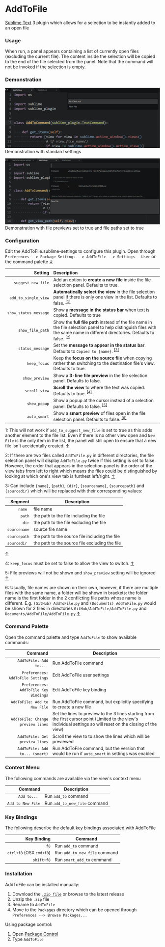 # AddToFile

[Sublime Text](https://www.sublimetext.com "Sublime Text") 3 plugin which allows for a selection to be instantly added to an open file


### Usage

When run, a panel appears containing a list of currently open files (excluding the current file). The content inside the selection will be copied to the end of the file selected from the panel. Note that the command will not be invoked if the selection is empty.

### Demonstration

![demo-1](assets/demonstration-1.png)
Demonstration with standard settings

![demo-2](assets/demonstration-2.png)
Demonstration with file previews set to true and file paths set to true


### Configuration

Edit the AddToFile.sublime-settings to configure this plugin. Open through `Preferences --> Package Settings --> AddToFile --> Settings - User` or the command palette <a id="config1">[↓](#commandpalette)</a>

Setting                    | Description
--------------------------:|:------------
`suggest_new_file`         |Add an option to **create a new file** inside the file selection panel. Defaults to true.
`add_to_single_view`       |**Automatically select the view** in the file selection panel if there is only one view in the list. Defaults to false. <sup id="text1">[[1]](#footnote1)</sup>
`show_status_message`      |Show a **message in the status bar** when text is copied. Defaults to true
`show_file_path`           |Show the **full file path** instead of the file name in the file selection panel to help distinguish files with the same name in different directories. Defaults to false. <sup id="text2">[[2]](#footnote2)</sup>
`status_message`           |Set the **message to appear in the status bar**. Defaults to `Copied to {name}`. <sup id="text3">[[3]](#footnote3)</sup>
`keep_focus`               |Keep the **focus on the source file** when copying rather than switching to the destination file's view. Defaults to true.
`show_preview`             |Show a **3-line file preview** in the file selection panel. Defaults to false.
`scroll_view`              |**Scroll the view** to where the text was copied. Defaults to true. <sup id="text4">[[4]](#footnote4)</sup>
`show_popup`               |Show a popup at the cursor instead of a selection panel. Defaults to false. <sup id="text5">[[5]](#footnote5)</sup>
`auto_smart`               |Show a **smart preview** of files open in the file selection panel. Defaults to false. <sup id="text6">[[6]](#footnote6)</sup>

<a name="footnote1">1</a>: This will not work if `add_to_suggest_new_file` is set to true as this adds another element to the file list. Even if there is no other view open and `New File` is the only item in the list, the panel will still open to ensure that a new file isn't accidentally created. [↑](#text1)

<a name="footnote2">2</a>: If there are two files called `AddToFile.py` in different directories, the file selection panel will display `AddToFile.py` twice if this setting is set to false. However, the order that appears in the selection panel is the order of the view tabs from left to right which means the files could be distinguished by looking at which one's view tab is furthest left/right. [↑](#text2)

<a name="footnote3">3</a>: Can include `{name}`, `{path}`, `{dir}`, `{sourcename}`, `{sourcepath}` and `{sourcedir}` which will be replaced with their corresponding values:

Segment     |Description
-----------:|--------------
 `name `     |file name
 `path`      |the path to the file including the file
 `dir`       |the path to the file excluding the file
 `sourcename`|source file name
 `sourcepath`|the path to the source file including the file
 `sourcedir `|the path to the source file excluding the file

 [↑](#text3)

<a name="footnote4">4</a>: `keep_focus` must be set to false to allow the view to switch.  [↑](#text4)

<a name="footnote5">5</a>: File previews will not be shown and `show_preview` setting will be ignored  [↑](#text5)

<a name="footnote6">6</a>: Usually, file names are shown on their own, however, if there are multiple files with the same name, a folder will be shown in brackets: the folder name is the first folder in the 2 conflicting file paths whose name is different. E.g. `(GitHub) AddToFile.py` and `(Documents) AddToFile.py` would be shown for 2 files in directories `GitHub/AddToFile/AddToFile.py` and `Documents/AddToFile/AddToFile.py`  [↑](#text6)

### Command Palette<a name="commandpalette"></a>

Open the command palette and type `AddToFile` to show available commands:

Command                                |Description
--------------------------------------:|--------------
 `AddToFile: Add to... `               |Run AddToFile command
 `Preferences: AddToFile Settings`     |Edit AddToFile user settings
 `Preferences: AddToFile Key Bindings` |Edit AddToFile key binding
 `AddToFile: Add to New File`          |Run AddToFile command, but explicitly specifying to create a new file
 `AddToFile: Change preview lines`     |Set the lines to preview to the 3 lines starting from the first cursor point (Limited to the view's individual settings so will reset on the closing of the view)
 `AddToFile: Get preview lines`        |Scroll the view to to show the lines which will be previewed
 `AddToFile: Add to... (smart)`        |Run AddToFile command, but the version that would be run if `auto_smart` in settings was enabled


### Context Menu

The following commands are available via the view's context menu

Command                     |Description
---------------------------:|--------------
 `Add to... `               |Run `add_to` command
 `Add to New File`          |Run `add_to_new_file` command


### Key Bindings

The following describe the default key bindings associated with AddToFile

Key Binding              |Command
------------------------:|--------------
 `f8`                    |Run `add_to` command
 `ctrl+f8` (OSX `cmd+f8`)|Run `add_to_new_file` command
 `shift+f8`              |Run `smart_add_to` command

### Installation

AddToFile can be installed manually:
1. Download the [`.zip file`](https://github.com/nchauhan890/AddToFile/archive/master.zip "AddToFile.zip") or browse to the latest release
2. Unzip the `.zip` file
3. Rename to `AddToFile`
4. Move to the `Packages` directory which can be opened through `Preferences --> Browse Packages...`

Using package control:
1. Open [Package Control](https://packagecontrol.io/ "Package Control")
2. Type `AddToFile`
